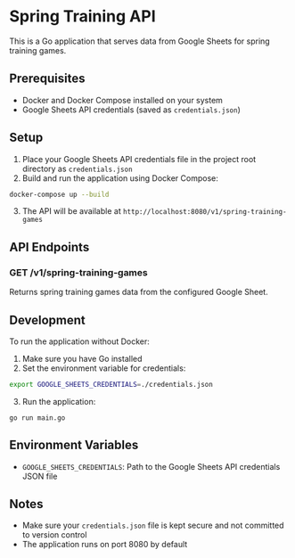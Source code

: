 # Spring Training API

This is a Go application that serves data from Google Sheets for spring training
games.

## Prerequisites

- Docker and Docker Compose installed on your system
- Google Sheets API credentials (saved as `credentials.json`)

## Setup

1. Place your Google Sheets API credentials file in the project root directory as
  `credentials.json`
2. Build and run the application using Docker Compose:

```bash
docker-compose up --build
```

3. The API will be available at `http://localhost:8080/v1/spring-training-games`

## API Endpoints

### GET /v1/spring-training-games

Returns spring training games data from the configured Google Sheet.

## Development

To run the application without Docker:

1. Make sure you have Go installed
2. Set the environment variable for credentials:

```bash
export GOOGLE_SHEETS_CREDENTIALS=./credentials.json
```

3. Run the application:

```
go run main.go
```

## Environment Variables

- `GOOGLE_SHEETS_CREDENTIALS`: Path to the Google Sheets API credentials JSON file

## Notes

- Make sure your `credentials.json` file is kept secure and not committed to version control
- The application runs on port 8080 by default